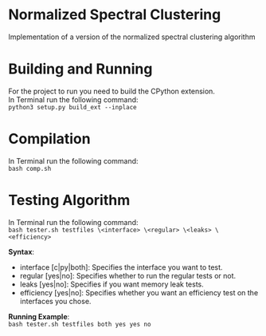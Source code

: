 # Normalized Spectral Clustering
Implementation of a version of the normalized spectral clustering algorithm

# Building and Running
For the project to run you need to build the CPython extension.  
In Terminal run the following command:  
`python3 setup.py build_ext --inplace`

# Compilation
In Terminal run the following command:  
`bash comp.sh`

# Testing Algorithm
In Terminal run the following command:  
`bash tester.sh testfiles \<interface> \<regular> \<leaks> \<efficiency>`

**Syntax**:  
- interface [c|py|both]: Specifies the interface you want to test.
- regular [yes|no]:	Specifies whether to run the regular tests or not.
- leaks	[yes|no]: Specifies if you want memory leak tests.
- efficiency [yes|no]: Specifies whether you want an efficiency test on the interfaces you chose.

**Running Example**:  
`bash tester.sh testfiles both yes yes no`

